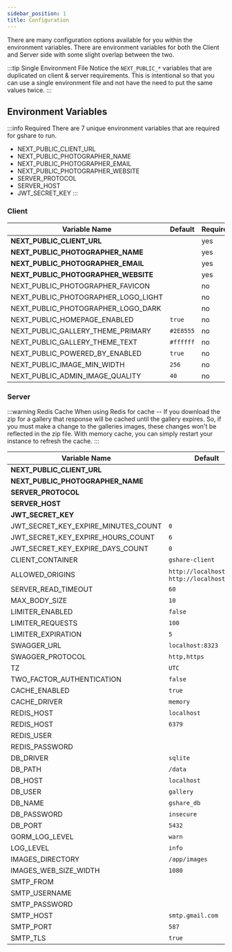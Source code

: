 ```yaml
---
sidebar_position: 1
title: Configuration
---
```


There are many configuration options available for you within the environment variables. There are environment variables for both the Client and Server side with some slight overlap between the two.

:::tip Single Environment File
Notice the `NEXT_PUBLIC_*` variables that are duplicated on client & server requirements. This is intentional so that you can use a single environment file and not have the need to put the same values twice.
:::

## Environment Variables

:::info Required
There are 7 unique environment variables that are required for gshare to run.

- NEXT_PUBLIC_CLIENT_URL
- NEXT_PUBLIC_PHOTOGRAPHER_NAME
- NEXT_PUBLIC_PHOTOGRAPHER_EMAIL
- NEXT_PUBLIC_PHOTOGRAPHER_WEBSITE
- SERVER_PROTOCOL
- SERVER_HOST
- JWT_SECRET_KEY
  :::

### Client

| Variable Name                        | Default   | Required |
| ------------------------------------ | --------- | -------- |
| **NEXT_PUBLIC_CLIENT_URL**           |           | yes      |
| **NEXT_PUBLIC_PHOTOGRAPHER_NAME**    |           | yes      |
| **NEXT_PUBLIC_PHOTOGRAPHER_EMAIL**   |           | yes      |
| **NEXT_PUBLIC_PHOTOGRAPHER_WEBSITE** |           | yes      |
| NEXT_PUBLIC_PHOTOGRAPHER_FAVICON     |           | no       |
| NEXT_PUBLIC_PHOTOGRAPHER_LOGO_LIGHT  |           | no       |
| NEXT_PUBLIC_PHOTOGRAPHER_LOGO_DARK   |           | no       |
| NEXT_PUBLIC_HOMEPAGE_ENABLED         | `true`    | no       |
| NEXT_PUBLIC_GALLERY_THEME_PRIMARY    | `#2E8555` | no       |
| NEXT_PUBLIC_GALLERY_THEME_TEXT       | `#ffffff` | no       |
| NEXT_PUBLIC_POWERED_BY_ENABLED       | `true`    | no       |
| NEXT_PUBLIC_IMAGE_MIN_WIDTH          | `256`     | no       |
| NEXT_PUBLIC_ADMIN_IMAGE_QUALITY      | `40`      | no       |

### Server

:::warning Redis Cache
When using Redis for cache -- If you download the zip for a gallery that response will be cached until the gallery expires. So, if you must make a change to the galleries images, these changes won't be reflected in the zip file. With memory cache, you can simply restart your instance to refresh the cache.
:::

| Variable Name                       | Default                                          | Required |
| ----------------------------------- | ------------------------------------------------ | -------- |
| **NEXT_PUBLIC_CLIENT_URL**          |                                                  | yes      |
| **NEXT_PUBLIC_PHOTOGRAPHER_NAME**   |                                                  | yes      |
| **SERVER_PROTOCOL**                 |                                                  | yes      |
| **SERVER_HOST**                     |                                                  | yes      |
| **JWT_SECRET_KEY**                  |                                                  | yes      |
| JWT_SECRET_KEY_EXPIRE_MINUTES_COUNT | `0`                                              | no       |
| JWT_SECRET_KEY_EXPIRE_HOURS_COUNT   | `6`                                              | no       |
| JWT_SECRET_KEY_EXPIRE_DAYS_COUNT    | `0`                                              | no       |
| CLIENT_CONTAINER                    | `gshare-client`                                  | no       |
| ALLOWED_ORIGINS                     | `http://localhost:3000`, `http://localhost:8323` | no       |
| SERVER_READ_TIMEOUT                 | `60`                                             | no       |
| MAX_BODY_SIZE                       | `10`                                             | no       |
| LIMITER_ENABLED                     | `false`                                          | no       |
| LIMITER_REQUESTS                    | `100`                                            | no       |
| LIMITER_EXPIRATION                  | `5`                                              | no       |
| SWAGGER_URL                         | `localhost:8323`                                 | no       |
| SWAGGER_PROTOCOL                    | `http,https`                                     | no       |
| TZ                                  | `UTC`                                            | no       |
| TWO_FACTOR_AUTHENTICATION           | `false`                                          | no       |
| CACHE_ENABLED                       | `true`                                           | no       |
| CACHE_DRIVER                        | `memory`                                         | no       |
| REDIS_HOST                          | `localhost`                                      | no       |
| REDIS_HOST                          | `6379`                                           | no       |
| REDIS_USER                          |                                                  | no       |
| REDIS_PASSWORD                      |                                                  | no       |
| DB_DRIVER                           | `sqlite`                                         | no       |
| DB_PATH                             | `/data`                                          | no       |
| DB_HOST                             | `localhost`                                      | no       |
| DB_USER                             | `gallery`                                        | no       |
| DB_NAME                             | `gshare_db`                                      | no       |
| DB_PASSWORD                         | `insecure`                                       | no       |
| DB_PORT                             | `5432`                                           | no       |
| GORM_LOG_LEVEL                      | `warn`                                           | no       |
| LOG_LEVEL                           | `info`                                           | no       |
| IMAGES_DIRECTORY                    | `/app/images`                                    | no       |
| IMAGES_WEB_SIZE_WIDTH               | `1080`                                           | no       |
| SMTP_FROM                           |                                                  | no       |
| SMTP_USERNAME                       |                                                  | no       |
| SMTP_PASSWORD                       |                                                  | no       |
| SMTP_HOST                           | `smtp.gmail.com`                                 | no       |
| SMTP_PORT                           | `587`                                            | no       |
| SMTP_TLS                            | `true`                                           | no       |

